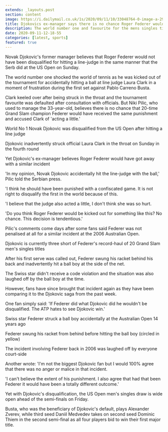 ```yaml
---
extends: _layouts.post
section: content
image: https://i.dailymail.co.uk/1s/2020/09/11/10/33048764-0-image-a-29_1599816550850.jpg 
title: Djokovics ex-manager says there is no chance Roger Federer would have been kicked out of US Open 
description: The world number one and favourite for the mens singles title was kicked out of the tournament on Sunday after accidentally hitting line-judge Laura Clark with a ball in a moment of anger. 
date: 2020-09-11-12-18-55 
categories: [latest, sports] 
featured: true 
--- 
```

Novak Djokovic's former manager believes that Roger Federer would not have been disqualified for hitting a line-judge in the same manner that the Serb did at the US Open on Sunday. 

The world number one shocked the world of tennis as he was kicked out of the tournament for accidentally hitting a ball at line judge Laura Clark in a moment of frustration during the first set against Pablo Carreno Busta.

Clark keeled over after being struck in the throat and the tournament favourite was defaulted after consultation with officials. But Niki Pilic, who used to manage the 33-year-old, believes there is no chance that 20-time Grand Slam champion Federer would have received the same punishment and accused Clark of 'acting a little.' 

World No 1 Novak Djokovic was disqualified from the US Open after hitting a line judge

Djokovic inadvertently struck official Laura Clark in the throat on Sunday in the fourth round

Yet Djokovic's ex-manager believes Roger Federer would have got away with a similar incident 

'In my opinion, Novak Djokovic accidentally hit the line-judge with the ball,' Pilic told the Serbian press. 

'I think he should have been punished with a confiscated game. It is not right to disqualify the first in the world because of this.

'I believe that the judge also acted a little, I don't think she was so hurt.

'Do you think Roger Federer would be kicked out for something like this? No chance. This decision is tendentious.' 

Pilic's comments come days after some fans said Federer was not penalised at all for a similar incident at the 2006 Australian Open.  

Djokovic is currently three short of Federer's record-haul of 20 Grand Slam men's singles titles

After his first serve was called out, Federer swung his racket behind his back and inadvertently hit a ball boy at the side of the net.

The Swiss star didn't receive a code violation and the situation was also laughed off by the ball boy at the time.

However, fans have since brought that incident again as they have been comparing it to the Djokovic saga from the past week. 

One fan simply said: 'If Federer did what Djokovic did he wouldn't be disqualified. The ATP hates to see Djokovic win.'

Swiss star Federer struck a ball boy accidentally at the Australian Open 14 years ago

Federer swung his racket from behind before hitting the ball boy (circled in yellow) 

The incident involving Federer back in 2006 was laughed off by everyone court-side

Another wrote: 'I'm not the biggest Djokovic fan but I would 100% agree that there was no anger or malice in that incident. 

'I can't believe the extent of his punishment. I also agree that had that been Federer it would have been a totally different outcome.' 

Yet with Djokovic's disqualification, the US Open men's singles draw is wide open ahead of the semi-finals on Friday. 

Busta, who was the beneficiary of Djokovic's default, plays Alexander Zverev, while third seed Daniil Medvedev takes on second seed Dominic Thiem in the second semi-final as all four players bid to win their first major title. 

